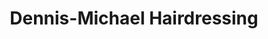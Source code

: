 ---
title: "Dennis-Michael Hairdressing"
url: /banbury/dennis-michael-hairdressing/
shop: Friseur
---